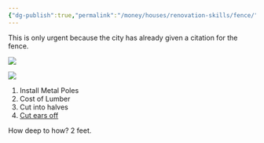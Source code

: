 ```yaml
---
{"dg-publish":true,"permalink":"/money/houses/renovation-skills/fence/","tags":["oakmore"],"created":"Jun 03, 2023, 9:34 PM","updated":""}
---
```



This is only urgent because the city has already given a citation for the fence.

![](https://lh3.googleusercontent.com/pw/AJFCJaX565JUfi6-61dG8oVjmcN7xCGh62-jP92oxD8v99mWe2D0sz0BJid8OeA4ffUqinM9vS9Ui8Oh8txYLGvYt8lJ2wx3_GwzcTDlZkB7n__o37_rXJdtwCTEHHZ_3Zoym2G-AfHXbtrvaW8kAIVaxUXs5w=w1227-h920-s-no?authuser=0)

![](https://lh3.googleusercontent.com/pw/AJFCJaUqaDJxIX1SbvOSjaIxz1Ox9ephkLFNPZbi90S7rKm8X4oLR5nf7-cuV5EWI4Z89gksxYKfP2xyIvbYYOR_T2mZJF4r62iCsaA6y8ZhdwuZNaUoMrcpi8AQ45BmrlbXqHR-NBidkhE1ACXMKhR5FPpHZA=w1227-h920-s-no?authuser=0)

1. Install Metal Poles
2. Cost of Lumber
3. Cut into halves
4. [Cut ears off](https://photos.app.goo.gl/W86zZMVpyRm32CEq7)

How deep to how? 2 feet.


